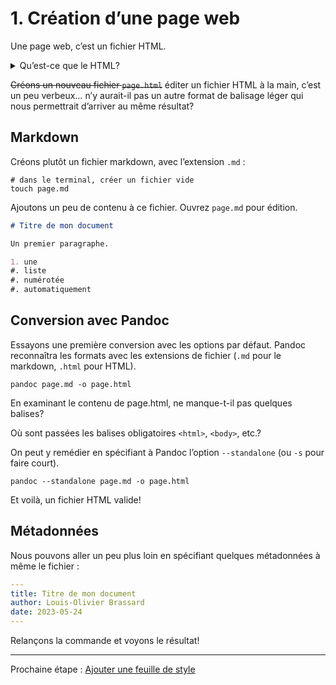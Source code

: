 # 1. Création d’une page web

Une page web, c’est un fichier HTML. 

<details>
<summary>Qu’est-ce que le HTML?</summary>

On se rappelle, le HTML est une ensemble de paires de balises ouvrantes/fermantes  (par ex. `<p></p>`). C’est le langage de documents inventé par Tim Berners-Lee pour le World Wide Web – ce système hypertexte permettant aux chercheurs du monde entier de partager leurs connaissances.

```html
<body>
  <h1>Mon titre</h1>

  <nav class="table-des-matieres">
    <a href="#section-1">Section 1</a>
    <a href="#section-2">Section 2</a>
    <a href="#section-3">Section 3</a>
  </nav>

  <p>Contenu de mon document.</p>
</body>
```

[Séance débugue sur le balisage et HTML](https://debugue.ecrituresnumeriques.ca/seance-01-langages-de-balisage/)

</details>

~~Créons un nouveau fichier `page.html`~~ éditer un fichier HTML à la main, c’est un peu verbeux… n’y aurait-il pas un autre format de balisage léger qui nous permettrait d’arriver au même résultat?

## Markdown

Créons plutôt un fichier markdown, avec l’extension `.md` :

```shell
# dans le terminal, créer un fichier vide
touch page.md
```

Ajoutons un peu de contenu à ce fichier. Ouvrez `page.md` pour édition.

```markdown
# Titre de mon document

Un premier paragraphe.

1. une
#. liste
#. numérotée
#. automatiquement

```

## Conversion avec Pandoc

Essayons une première conversion avec les options par défaut. Pandoc reconnaîtra les formats avec les extensions de fichier (`.md` pour le markdown, `.html` pour HTML).

```shell
pandoc page.md -o page.html
```

En examinant le contenu de page.html, ne manque-t-il pas quelques balises?

Où sont passées les balises obligatoires `<html>`, `<body>`, etc.?

On peut y remédier en spécifiant à Pandoc l’option `--standalone` (ou `-s` pour faire court).

```shell
pandoc --standalone page.md -o page.html
```

Et voilà, un fichier HTML valide!

## Métadonnées

Nous pouvons aller un peu plus loin en spécifiant quelques métadonnées à même le fichier :

```yaml
---
title: Titre de mon document
author: Louis-Olivier Brassard
date: 2023-05-24
---
```

Relançons la commande et voyons le résultat!

---

Prochaine étape : [Ajouter une feuille de style](../2-style-css)
